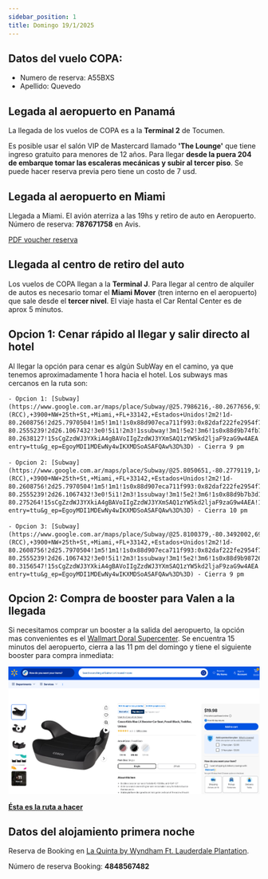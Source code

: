 ```yaml
---
sidebar_position: 1
title: Domingo 19/1/2025
---
```


## Datos del vuelo COPA:
- Numero de reserva: A55BXS
- Apellido: Quevedo


## Legada al aeropuerto en **Panamá**

La llegada de los vuelos de COPA es a la **Terminal 2** de Tocumen.

Es posible usar el salón VIP de Mastercard llamado **'The Lounge'** que tiene ingreso gratuito para menores de 12 años. Para llegar **desde la puera 204 de embarque tomar las escaleras mecánicas y subir al tercer piso**. Se puede hacer reserva previa pero tiene un costo de 7 usd.

## Legada al aeropuerto en **Miami**
Llegada a Miami. El avión aterriza a las 19hs y retiro de auto en Aeropuerto. Número de reserva: **787671758** en Avis.

[PDF voucher reserva](/files/voucher_auto.pdf)

## Llegada al centro de retiro del auto

Los vuelos de COPA llegan a la **Terminal J**. Para llegar al centro de alquiler de autos es necesario tomar el **Miami Mover** (tren interno en el aeropuerto) que sale desde el **tercer nivel**. El viaje hasta el Car Rental Center es de aprox 5 minutos.


## Opcion 1: Cenar rápido al llegar y salir directo al hotel

Al llegar la opción para cenar es algún SubWay en el camino, ya que tenemos aproximadamente 1 hora hacia el hotel. Los subways mas cercanos en la ruta son:

    - Opcion 1: [Subway](https://www.google.com.ar/maps/place/Subway/@25.7986216,-80.2677656,930m/data=!3m1!1e3!4m29!1m21!1m16!4m15!1m6!1m2!1s0x88d9b74f585243d1:0xd406908b25765db7!2sMIA+Rental+Car+Center+(RCC),+3900+NW+25th+St,+Miami,+FL+33142,+Estados+Unidos!2m2!1d-80.2608756!2d25.7970504!1m5!1m1!1s0x88d907eca711f993:0x82daf222fe2954f7!2m2!1d-80.2555239!2d26.1067432!3e0!5i1!2m3!1ssubway!3m1!5e2!3m6!1s0x88d9b74fb76bfb3f:0xf89b507b48011892!8m2!3d25.7992294!4d-80.2638127!15sCgZzdWJ3YXkiA4gBAVoIIgZzdWJ3YXmSAQ1zYW5kd2ljaF9zaG9w4AEA!16s%2Fg%2F11g6xqb9s9?entry=ttu&g_ep=EgoyMDI1MDEwNy4wIKXMDSoASAFQAw%3D%3D) - Cierra 9 pm

    - Opcion 2: [Subway](https://www.google.com.ar/maps/place/Subway/@25.8050651,-80.2779119,1414m/data=!3m1!1e3!4m29!1m21!1m16!4m15!1m6!1m2!1s0x88d9b74f585243d1:0xd406908b25765db7!2sMIA+Rental+Car+Center+(RCC),+3900+NW+25th+St,+Miami,+FL+33142,+Estados+Unidos!2m2!1d-80.2608756!2d25.7970504!1m5!1m1!1s0x88d907eca711f993:0x82daf222fe2954f7!2m2!1d-80.2555239!2d26.1067432!3e0!5i1!2m3!1ssubway!3m1!5e2!3m6!1s0x88d9b7b3d1a6cd5d:0xe2418cb0c3faa789!8m2!3d25.8082601!4d-80.275264!15sCgZzdWJ3YXkiA4gBAVoIIgZzdWJ3YXmSAQ1zYW5kd2ljaF9zaG9w4AEA!16s%2Fg%2F11j4d2r_l5?entry=ttu&g_ep=EgoyMDI1MDEwNy4wIKXMDSoASAFQAw%3D%3D) - Cierra 10 pm
    
    - Opcion 3: [Subway](https://www.google.com.ar/maps/place/Subway/@25.8100379,-80.3492002,6977m/data=!3m2!1e3!5s0x88d9b980cd0500f1:0x4b53342001420210!4m29!1m21!1m16!4m15!1m6!1m2!1s0x88d9b74f585243d1:0xd406908b25765db7!2sMIA+Rental+Car+Center+(RCC),+3900+NW+25th+St,+Miami,+FL+33142,+Estados+Unidos!2m2!1d-80.2608756!2d25.7970504!1m5!1m1!1s0x88d907eca711f993:0x82daf222fe2954f7!2m2!1d-80.2555239!2d26.1067432!3e0!5i1!2m3!1ssubway!3m1!5e2!3m6!1s0x88d9b987263e72e7:0x24951c0ceca0726a!8m2!3d25.8100374!4d-80.3156547!15sCgZzdWJ3YXkiA4gBAVoIIgZzdWJ3YXmSAQ1zYW5kd2ljaF9zaG9w4AEA!16s%2Fg%2F1tyzzt0c?entry=ttu&g_ep=EgoyMDI1MDEwNy4wIKXMDSoASAFQAw%3D%3D) - Cierra 9 pm


## Opcion 2: Compra de booster para Valen a la llegada

Si necesitamos comprar un booster a la salida del aeropuerto, la opción mas convenientes es el [Wallmart Doral Supercenter](https://www.google.com.ar/maps/place/Walmart+Supercenter/@25.7869075,-80.3356448,258m/data=!3m1!1e3!4m7!3m6!1s0x88d9b913aec8ecef:0x78f3a00f886b0596!4b1!8m2!3d25.7869392!4d-80.3354105!16s%2Fm%2F03nzprz?entry=ttu&g_ep=EgoyMDI1MDExMC4wIKXMDSoASAFQAw%3D%3D). Se encuentra 15 minutos del aeropuerto, cierra a las 11 pm del domingo y tiene el siguiente booster para compra inmediata:


![](/img/booster.png)


[**Ésta es la ruta a hacer**](https://maps.app.goo.gl/wpprjeZRnAjHbcef9)



## Datos del alojamiento primera noche

Reserva de Booking en [La Quinta by Wyndham Ft. Lauderdale Plantation](https://www.google.com.ar/maps/place/La+Quinta+Inn+%26+Suites+by+Wyndham+Ft.+Lauderdale+Plantation/@26.1067432,-80.2580988,17z/data=!4m9!3m8!1s0x88d907eca711f993:0x82daf222fe2954f7!5m2!4m1!1i2!8m2!3d26.1067432!4d-80.2555239!16s%2Fg%2F1tfgf0lh?entry=ttu&g_ep=EgoyMDI1MDEwMS4wIKXMDSoASAFQAw%3D%3D).

Número de reserva Booking: **4848567482**
